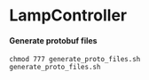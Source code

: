 # LampController

#### Generate protobuf files
```
chmod 777 generate_proto_files.sh
generate_proto_files.sh
```